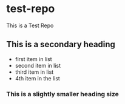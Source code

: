 test-repo
=========

This is a Test Repo

## This is a secondary heading

* first item in list
* second item in list
* third item in list
* 4th item in the list

### This is a slightly smaller heading size

